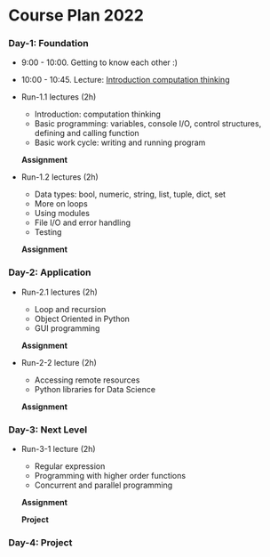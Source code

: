 # Course Plan 2022

### Day-1: Foundation

* 9:00 - 10:00. Getting to know each other :)
* 10:00 - 10:45. Lecture: [Introduction computation thinking](./Lecturenotes/L01_Computational_Thinking.md)


* Run-1.1 lectures (2h)
    * Introduction: computation thinking
    * Basic programming: variables, console I/O, control structures, defining and calling function
    * Basic work cycle: writing and running program

  **Assignment**

* Run-1.2 lectures (2h)
    * Data types: bool, numeric, string, list, tuple, dict, set
    * More on loops
    * Using modules
    * File I/O and error handling
    * Testing

  **Assignment**

### Day-2: Application

* Run-2.1 lectures (2h)
    * Loop and recursion
    * Object Oriented in Python
    * GUI programming

  **Assignment**

* Run-2-2 lecture (2h)

   * Accessing remote resources
   * Python libraries for Data Science

   **Assignment**


### Day-3: Next Level

* Run-3-1 lecture (2h)
    * Regular expression
    * Programming with higher order functions
    * Concurrent and parallel programming

  **Assignment**

  **Project**

### Day-4: Project  
